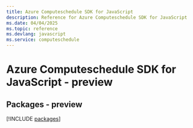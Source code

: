 ```yaml
---
title: Azure Computeschedule SDK for JavaScript
description: Reference for Azure Computeschedule SDK for JavaScript
ms.date: 04/04/2025
ms.topic: reference
ms.devlang: javascript
ms.service: computeschedule
---
```

# Azure Computeschedule SDK for JavaScript - preview
## Packages - preview
[!INCLUDE [packages](computeschedule-index.md)]